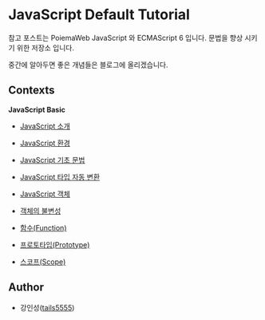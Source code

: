 # JavaScript Default Tutorial

참고 포스트는 PoiemaWeb JavaScript 와 ECMAScript 6 입니다. 문법을 향상 시키기 위한 저장소 입니다.

중간에 알아두면 좋은 개념들은 블로그에 올리겠습니다.

## Contexts

**JavaScript Basic**
   
- [JavaScript 소개](./JavaScript_Basic/00_introduction.md)

- [JavaScript 환경](./JavaScript_Basic/01_js_enviromnent.md)

- [JavaScript 기초 문법](./JavaScript_Basic/02_js_syntax.md)

- [JavaScript 타입 자동 변환](./JavaScript_Basic/03_js_type_coercion.md)

- [JavaScript 객체](./JavaScript_Basic/04_js_object.md)

- [객체의 불변성](./JavaScript_Basic/05_object_immutable.md)

- [함수(Function)](./JavaScript_Basic/06_function.md)

- [프로토타입(Prototype)](./JavaScript_Basic/07_prototype.md)

- [스코프(Scope)](./JavaScript_Basic/08_scope.md)

## Author

- 강인성([tails5555](https://github.com/tails5555))